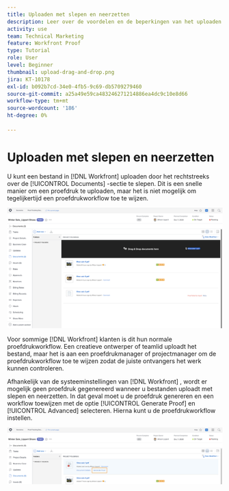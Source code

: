 ```yaml
---
title: Uploaden met slepen en neerzetten
description: Leer over de voordelen en de beperkingen van het uploaden van dossiers in  [!DNL &#x200B; Workfront]  gebruikend een belemmering en daling.
activity: use
team: Technical Marketing
feature: Workfront Proof
type: Tutorial
role: User
level: Beginner
thumbnail: upload-drag-and-drop.png
jira: KT-10178
exl-id: b092b7cd-34e0-4fb5-9c69-db5709279460
source-git-commit: a25a49e59ca483246271214886ea4dc9c10e8d66
workflow-type: tm+mt
source-wordcount: '186'
ht-degree: 0%

---
```


# Uploaden met slepen en neerzetten

U kunt een bestand in [!DNL Workfront] uploaden door het rechtstreeks over de [!UICONTROL Documents] -sectie te slepen. Dit is een snelle manier om een proefdruk te uploaden, maar het is niet mogelijk om tegelijkertijd een proefdrukworkflow toe te wijzen.

![ een beeld van het [!UICONTROL Documents] gebied in een [!DNL &#x200B; Workfront] project met de curseur die over de documentenlijst en het [!UICONTROL Drag & Drop documents here] zichtbare bericht beweegt.](assets/drag-and-drop-1.png)

Voor sommige [!DNL Workfront] klanten is dit hun normale proefdrukworkflow. Een creatieve ontwerper of teamlid uploadt het bestand, maar het is aan een proefdrukmanager of projectmanager om de proefdrukworkflow toe te wijzen zodat de juiste ontvangers het werk kunnen controleren.

Afhankelijk van de systeeminstellingen van [!DNL Workfront] , wordt er mogelijk geen proefdruk gegenereerd wanneer u bestanden uploadt met slepen en neerzetten. In dat geval moet u de proefdruk genereren en een workflow toewijzen met de optie [!UICONTROL Generate Proof] en [!UICONTROL Advanced] selecteren. Hierna kunt u de proefdrukworkflow instellen.

![ een beeld van het [!UICONTROL Documents] gebied in een [!DNL &#x200B; Workfront] project met [!UICONTROL Generate Proof] benadrukte.](assets/drag-and-drop-2.png)
